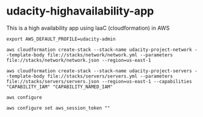 # udacity-highavailability-app
This is a high availability app using IaaC (cloudformation) in AWS

```export AWS_DEFAULT_PROFILE=udacity-admin```

```
aws cloudformation create-stack --stack-name udacity-project-network --template-body file://stacks/network/network.yml --parameters file://stacks/network/network.json --region=us-east-1
```

```
aws cloudformation create-stack --stack-name udacity-project-servers --template-body file://stacks/servers/servers.yml --parameters file://stacks/servers/servers.json --region=us-east-1 --capabilities "CAPABILITY_IAM" "CAPABILITY_NAMED_IAM"
```

```
aws configure
```

```
aws configure set aws_session_token ""
```